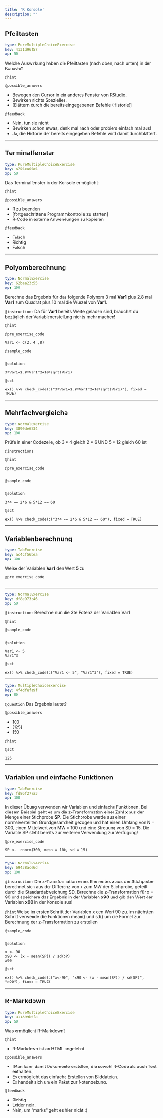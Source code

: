 ```yaml
---
title: 'R Konsole'
description: ""
---
```


## Pfeiltasten

```yaml
type: PureMultipleChoiceExercise
key: 4131d96f57
xp: 50
```

Welche Auswirkung haben die Pfeiltasten (nach oben, nach unten) in der Konsole?

`@hint`


`@possible_answers`
- Bewegen den Cursor in ein anderes Fenster von RStudio.
- Bewirken nichts Spezielles.
- [Blättern durch die bereits eingegebenen Befehle (Historie)]

`@feedback`
- Nein, tun sie nicht.
- Bewirken schon etwas, denk mal nach oder probiers einfach mal aus!
- Ja, die Historie der bereits eingegeben Befehle wird damit durchblättert.

---

## Terminalfenster

```yaml
type: PureMultipleChoiceExercise
key: a756ca66a6
xp: 50
```

Das Terminalfenster in der Konsole ermöglicht:

`@hint`


`@possible_answers`
- R zu beenden
- [fortgeschrittene Programmkontrolle zu starten]
- R-Code in externe Anwendungen zu kopieren

`@feedback`
- Falsch
- Richtig
- Falsch

---

## Polyomberechnung

```yaml
type: NormalExercise
key: 62baa23c55
xp: 100
```

Berechne das Ergebnis für das folgende Polynom 3 mal **Var1** plus 2.8 mal **Var1** zum Quadrat plus 10 mal die Wurzel von **Var1**.

`@instructions`
Da für **Var1** bereits Werte geladen sind, brauchst du bezüglich der Variablenerstellung nichts mehr machen!

`@hint`


`@pre_exercise_code`
```{r}
Var1 <- c(2, 4 ,8)
```

`@sample_code`
```{r}

```

`@solution`
```{r}
3*Var1+2.8*Var1^2+10*sqrt(Var1)
```

`@sct`
```{r}
ex() %>% check_code(c("3*Var1+2.8*Var1^2+10*sqrt(Var1)"), fixed = TRUE)
```

---

## Mehrfachvergleiche

```yaml
type: NormalExercise
key: 3890de6534
xp: 100
```

Prüfe in einer Codezeile, ob 3 * 4 gleich 2 * 6 UND 5 * 12 gleich 60 ist.

`@instructions`


`@hint`


`@pre_exercise_code`
```{r}

```

`@sample_code`
```{r}

```

`@solution`
```{r}
3*4 == 2*6 & 5*12 == 60
```

`@sct`
```{r}
ex() %>% check_code(c("3*4 == 2*6 & 5*12 == 60"), fixed = TRUE)
```

---

## Variablenberechnung

```yaml
type: TabExercise
key: ac4cf56bea
xp: 100
```

Weise der Variablen **Var1** den Wert **5** zu

`@pre_exercise_code`
```{r}

```

***

```yaml
type: NormalExercise
key: df8e973c46
xp: 50
```

`@instructions`
Berechne nun die 3te Potenz der Variablen Var1

`@hint`


`@sample_code`
```{r}

```

`@solution`
```{r}
Var1 <- 5
Var1^3
```

`@sct`
```{r}
ex() %>% check_code(c("Var1 <- 5", "Var1^3"), fixed = TRUE)
```

***

```yaml
type: MultipleChoiceExercise
key: 4f4dfefa9f
xp: 50
```

`@question`
Das Ergebnis lautet?

`@possible_answers`
- 100
- [125]
- 150

`@hint`


`@sct`
```{r}
125
```

---

## Variablen und einfache Funktionen

```yaml
type: TabExercise
key: fd86f277a3
xp: 100
```

In dieser Übung verwenden wir Variablen und einfache Funktionen. Bei diesem Beispiel geht es um die z-Transformation einer Zahl **x** aus der Menge einer Stichprobe **SP**. Die Stichprobe wurde aus einer normalverteilten Grundgesamtheit gezogen und hat einen Umfang von N = 300, einen Mittelwert von MW = 100 und eine Streuung von SD = 15. Die Variable SP steht bereits zur weiteren Verwendung zur Verfügung!

`@pre_exercise_code`
```{r}
SP <-  rnorm(300, mean = 100, sd = 15)
```

***

```yaml
type: NormalExercise
key: 69438ace6d
xp: 100
```

`@instructions`
Die z-Transformation eines Elementes **x** aus der Stichprobe berechnet sich aus der Differenz von x zum MW der Stichprobe, geteilt durch die Standardabweichung SD. Berechne die z-Transformation für x = 90 und speichere das Ergebnis in der Variablen **x90** und gib den Wert der Variablen **x90** in der Konsole aus!

`@hint`
Weise im ersten Schritt der Variablen x den Wert 90 zu. Im nächsten Schritt verwende die Funktionen mean() und sd() um die Formel zur Berechnung der z-Transformation zu erstellen.

`@sample_code`
```{r}

```

`@solution`
```{r}
x <- 90
x90 <- (x - mean(SP)) / sd(SP)
x90
```

`@sct`
```{r}
ex() %>% check_code(c("x<-90", "x90 <- (x - mean(SP)) / sd(SP)", "x90"), fixed = TRUE)
```

---

## R-Markdown

```yaml
type: PureMultipleChoiceExercise
key: a11899b0fa
xp: 50
```

Was ermöglicht R-Markdown?

`@hint`
- R-Markdown ist an HTML angelehnt.

`@possible_answers`
- [Man kann damit Dokumente erstellen, die sowohl R-Code als auch Text enthalten.]
- Es ermöglicht das einfache Erstellen von Bilddateien.
- Es handelt sich um ein Paket zur Notengebung.

`@feedback`
- Richtig. 
- Leider nein. 
- Nein, um "marks" geht es hier nicht :)
